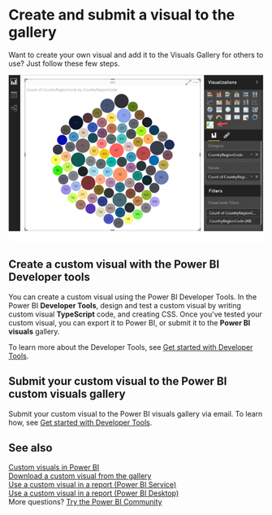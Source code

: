 <properties
   pageTitle="Create and submit a visual to the gallery"
   description="Create and submit a visual to the gallery"
   services="powerbi"
   documentationCenter=""
   authors="guyinacube"
   manager="mblythe"
   backup=""
   editor=""
   tags=""
   qualityFocus="no"
   qualityDate=""/>

<tags
   ms.service="powerbi"
   ms.devlang="NA"
   ms.topic="article"
   ms.tgt_pltfrm="NA"
   ms.workload="powerbi"
   ms.date="09/23/2016"
   ms.author="asaxton"/>

# Create and submit a visual to the gallery

Want to create your own visual and add it to the Visuals Gallery for others to use?  Just follow these few steps.

![](media/powerbi-custom-visuals-create-for-the-gallery/example_viz.png)

## Create a custom visual with the Power BI Developer tools

You can create a custom visual using the Power BI Developer Tools. In the Power BI **Developer Tools**, design and test a custom visual by writing custom visual **TypeScript** code, and creating CSS. Once you've tested your custom visual, you can export it to Power BI, or submit it to the **Power BI visuals** gallery.

To learn more about the Developer Tools, see [Get started with Developer Tools](powerbi-custom-visuals-getting-started-with-developer-tools.md).

## Submit your custom visual to the Power BI custom visuals gallery

Submit your custom visual to the Power BI visuals gallery via email. To learn how, see [Get started with Developer Tools](powerbi-custom-visuals-getting-started-with-developer-tools.md#submit-your-visual-to-the-power-bi-custom-visual-gallery).

## See also

[Custom visuals in Power BI](powerbi-custom-visuals.md)  
[Download a custom visual from the gallery](powerbi-custom-visuals-download-from-the-gallery.md)  
[Use a custom visual in a report (Power BI Service)](powerbi-custom-visuals-add-to-report.md)  
[Use a custom visual in a report (Power BI Desktop)](powerbi-custom-visuals-use.md)  
More questions? [Try the Power BI Community](http://community.powerbi.com/)
